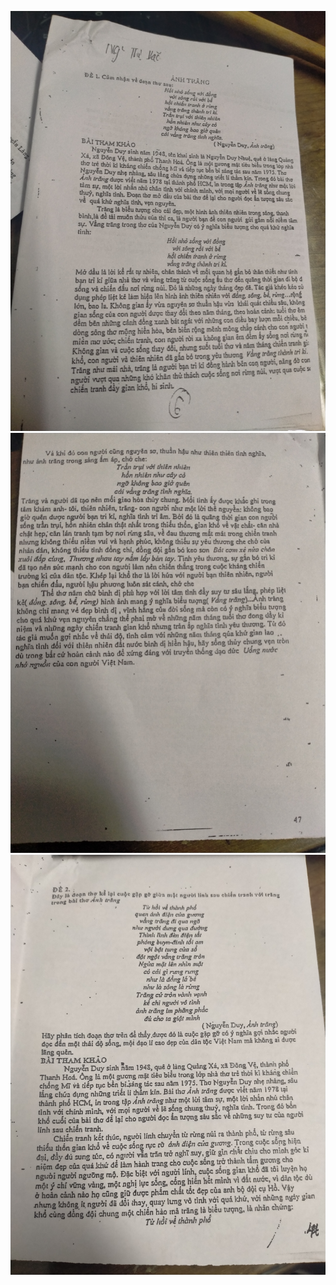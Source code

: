 [![IMG20210531195209.jpg](https://github.com/uploadimagefree/2021/blob/main/IMG20210531195209.jpg?raw=true)](https://github.com/uploadimagefree/2021/blob/main/IMG20210531195209.jpg?raw=true)
[![IMG20210531195240.jpg](https://github.com/uploadimagefree/2021/blob/main/IMG20210531195240.jpg?raw=true)](https://github.com/uploadimagefree/2021/blob/main/IMG20210531195240.jpg?raw=true)
[![IMG20210531195413.jpg](https://github.com/uploadimagefree/2021/blob/main/IMG20210531195413.jpg?raw=true)](https://github.com/uploadimagefree/2021/blob/main/IMG20210531195413.jpg?raw=true)
[![]()]()
[![]()]()
